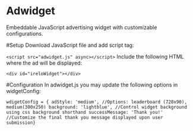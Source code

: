 # Adwidget
Embeddable JavaScript advertising widget with customizable configurations.

#Setup
Download JavaScript file and add script tag:

`<script src="adwidget.js" async></script>`
Include the following HTML where the ad will be displayed:

`<div id="ireloWidget"></div>`

#Configuration
In adwidget.js you may update the following options in widgetConfig:

`wdigetConfig = {
adStyle: 'medium', //Options: leaderboard (728x90), medium(300x250)
background: 'lightblue', //Control widget background using css background shorthand
successMessage: 'Thank you!' //Customize the final thank you message displayed upon user submission}`
